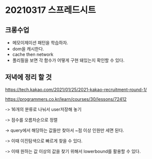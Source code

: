 # 20210317 스프레드시트

## 크롱수업

- 메모이제이션 패턴을 학습하자. 
- dom을 캐시한다.
- cache then network
- 폴리필을 보면 각 함수가 어떻게 구현 돼있는지 확인할 수 있다. 





## 저녁에 정리 할 것

https://tech.kakao.com/2021/01/25/2021-kakao-recruitment-round-1/



https://programmers.co.kr/learn/courses/30/lessons/72412



-> 16개의 분류로 나눠서 user저장해 놓기 

-> 점수를 오름차순으로 정렬

-> query에서 해당하는 값들만 찾아서 ~점 이상 인원만 세면 된다. 

-> 이때 이진탐색으로 빠르게 찾을 수 있다. 

-> 이때 원하는 값 이상의 값을 찾기 위해서 lowerbound를 활용할 수 있다. 